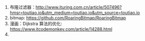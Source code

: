 1. 布隆过滤器：http://www.ituring.com.cn/article/507496?hmsr=toutiao.io&utm_medium=toutiao.io&utm_source=toutiao.io
2. bitmap: https://github.com/RoaringBitmap/RoaringBitmap
3. 漫画：Dijkstra 算法的优化:
	https://www.itcodemonkey.com/article/14288.html
4. 